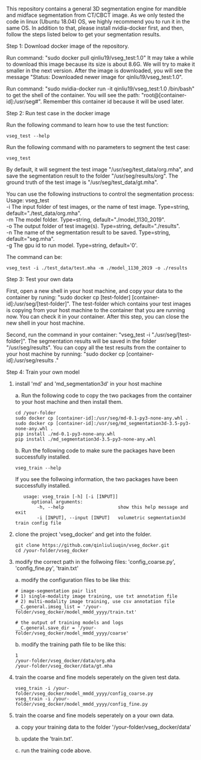 This repository contains a general 3D segmentation engine for mandible and midface segmentation from CT/CBCT image.
As we only tested the code in linux (Ubuntu 18.04) OS, we highly recommend you to run it in the same OS.
In addition to that, please install nvidia-docker first, and then, follow the steps listed below to get your segmentation results.

Step 1: Download docker image of the repository.

Run command: "sudo docker pull qinliu19/vseg_test:1.0"
It may take a while to download this image because its size is about 8.6G. We will try to make it smaller in the next version.
After the image is downloaded, you will see the message "Status: Downloaded newer image for qinliu19/vseg_test:1.0".

Run command: "sudo nvidia-docker run -it qinliu19/vseg_test:1.0 /bin/bash" to get the shell of the container.
You will see the path: "root@[container-id]:/usr/seg#". Remember this container id because it will be used later.


Step 2: Run test case in the docker image

Run the following command to learn how to use the test function:
   ```shell
   vseg_test --help
   ```   
Run the following command with no parameters to segment the test case: 
   ```shell
   vseg_test
   ```   

By default, it will segment the test image "/usr/seg/test_data/org.mha", and save the segmentation result to the folder "/usr/seg/results/org".
The ground truth of the test image is "/usr/seg/test_data/gt.mha". 

You can use the following instructions to control the segmentation process:
Usage: vseg_test \
       -i The input folder of test images, or the name of test image. Type=string, default="./test_data/org.mha". \
       -m The model folder. Type=string, default="./model_1130_2019". \
       -o The output folder of test image(s). Type=string, default="./results".  \
       -n The name of the segmentation result to be saved. Type=string, default="seg.mha". \
       -g The gpu id to run model. Type=string, default='0'.

The command can be:
   ```shell
   vseg_test -i ./test_data/test.mha -m ./model_1130_2019 -o ./results
   ```


Step 3: Test your own data

First, open a new shell in your host machine, and copy your data to the container by runing: "sudo docker cp [test-folder] [container-id]:/usr/seg/[test-folder]".
The test-folder which contains your test images is copying from your host machine to the container that you are running now. You can check it in your container.
After this step, you can close the new shell in your host machine.

Second, run the command in your container: "vseg_test -i "./usr/seg/[test-folder]". The segmentation results will be saved in the folder "/usr/seg/results". 
You can copy all the test results from the container to your host machine by running: "sudo docker cp [container-id]:/usr/seg/results ."

Step 4: Train your own model

1. install 'md' and 'md_segmentation3d' in your host machine

   a. Run the following code to copy the two packages from the container to your host machine and then install them.
      ```shell
      cd /your-folder
      sudo docker cp [container-id]:/usr/seg/md-0.1-py3-none-any.whl .
      sudo docker cp [container-id]:/usr/seg/md_segmentation3d-3.5-py3-none-any.whl .
      pip install ./md-0.1-py3-none-any.whl
      pip install ./md_segmentation3d-3.5-py3-none-any.whl
      ```
   b. Run the following code to make sure the packages have been successfully installed.
      ```shell
      vseg_train --help
      ```
      If you see the follwoing information, the two packages have been successfully installed.
      ```shell
         usage: vseg_train [-h] [-i [INPUT]]
            optional arguments:
              -h, --help                    show this help message and exit
              -i [INPUT], --input [INPUT]   volumetric segmentation3d train config file  
      ```

2. clone the project 'vseg_docker' and get into the folder.
   ```shell
   git clone https://github.com/qinliuliuqin/vseg_docker.git
   cd /your-folder/vseg_docker
   ```

3. modify the correct path in the follwoing files: 'config_coarse.py', 'config_fine.py', 'train.txt'

   a. modify the configuration files to be like this:
   ```shell
   # image-segmentation pair list
   # 1) single-modality image training, use txt annotation file
   # 2) multi-modality image training, use csv annotation file
   __C.general.imseg_list = '/your-folder/vseg_docker/model_mmdd_yyyy/train.txt'

   # the output of training models and logs
   __C.general.save_dir = '/your-folder/vseg_docker/model_mmdd_yyyy/coarse'
   ```
   b. modify the training path file to be like this:
   ```shell
   1
   /your-folder/vseg_docker/data/org.mha
   /your-folder/vseg_docker/data/gt.mha
   ```

4. train the coarse and fine models seperately on the given test data.
   ```shell
   vseg_train -i /your-folder/vseg_docker/model_mmdd_yyyy/config_coarse.py
   vseg_train -i /your-folder/vseg_docker/model_mmdd_yyyy/config_fine.py   
   ```
   
5. train the coarse and fine models seperately on a your own data.

   a. copy your training data to the folder '/your-folder/vseg_docker/data' 
   
   b. update the 'train.txt'.
   
   c. run the training code above.







